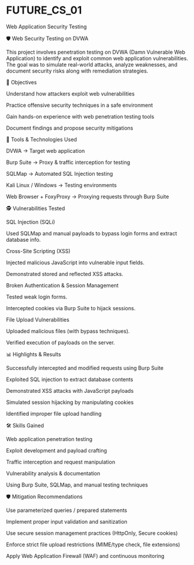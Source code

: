 # FUTURE_CS_01
Web Application Security Testing

🛡️ Web Security Testing on DVWA

This project involves penetration testing on DVWA (Damn Vulnerable Web Application) to identify and exploit common web application vulnerabilities.
The goal was to simulate real-world attacks, analyze weaknesses, and document security risks along with remediation strategies.

🎯 Objectives

Understand how attackers exploit web vulnerabilities

Practice offensive security techniques in a safe environment

Gain hands-on experience with web penetration testing tools

Document findings and propose security mitigations

🔧 Tools & Technologies Used

DVWA → Target web application

Burp Suite → Proxy & traffic interception for testing

SQLMap → Automated SQL Injection testing

Kali Linux / Windows → Testing environments

Web Browser + FoxyProxy → Proxying requests through Burp Suite

🕵️ Vulnerabilities Tested

SQL Injection (SQLi)

Used SQLMap and manual payloads to bypass login forms and extract database info.

Cross-Site Scripting (XSS)

Injected malicious JavaScript into vulnerable input fields.

Demonstrated stored and reflected XSS attacks.

Broken Authentication & Session Management

Tested weak login forms.

Intercepted cookies via Burp Suite to hijack sessions.

File Upload Vulnerabilities

Uploaded malicious files (with bypass techniques).

Verified execution of payloads on the server.

📊 Highlights & Results

Successfully intercepted and modified requests using Burp Suite

Exploited SQL injection to extract database contents

Demonstrated XSS attacks with JavaScript payloads

Simulated session hijacking by manipulating cookies

Identified improper file upload handling

🛠️ Skills Gained

Web application penetration testing

Exploit development and payload crafting

Traffic interception and request manipulation

Vulnerability analysis & documentation

Using Burp Suite, SQLMap, and manual testing techniques

🛡️ Mitigation Recommendations

Use parameterized queries / prepared statements

Implement proper input validation and sanitization

Use secure session management practices (HttpOnly, Secure cookies)

Enforce strict file upload restrictions (MIME/type check, file extensions)

Apply Web Application Firewall (WAF) and continuous monitoring
